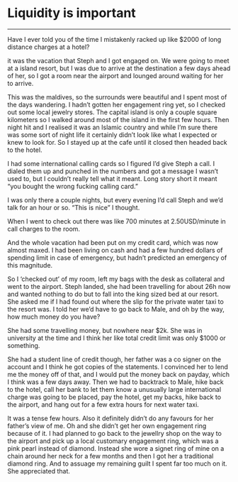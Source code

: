 # Liquidity is important
---

Have I ever told you of the time I mistakenly racked up like $2000 of long distance charges at a hotel?

it was the vacation that Steph and I got engaged on.  We were going to meet at a island resort, but I was due to arrive at the destination a few days ahead of her, so I got a room near the airport and lounged around waiting for her to arrive.

This was the maldives, so the surrounds were beautiful and I spent most of the days wandering. I hadn’t gotten her engagement ring yet, so I checked out some local jewelry stores. The capital island is only a couple square kilometers so I walked around most of the island in the first few hours.  Then night hit and I realised it was an Islamic country and while I’m sure there was some sort of night life it certainly didn’t look like what I expected or knew to look for.  So I stayed up at the cafe until it closed then headed back to the hotel.

I had some international calling cards so I figured I’d give Steph a call.  I dialed them up and punched in the numbers and got a message I wasn’t used to, but I couldn’t really tell what it meant.  Long story short it meant “you bought the wrong fucking calling card.”

I was only there a couple nights, but every evening I’d call Steph and we’d talk for an hour or so.  “This is nice” I thought.

When I went to check out there was like 700 minutes at 2.50USD/minute in call charges to the room.

And the whole vacation had been put on my credit card, which was now almost maxed.  I had been living on cash and had a few hundred dollars of spending limit in case of emergency, but hadn’t predicted an emergency of this magnitude.

So I ‘checked out’ of my room, left my bags with the desk as collateral and went to the airport. Steph landed, she had been travelling for about 26h now and wanted nothing to do but to fall into the king sized bed at our resort.  She asked me if I had found out where the slip for the private water taxi to the resort was.  I told her we’d have to go back to Male, and oh by the way, how much money do you have?

She had some travelling money, but nowhere near $2k.  She was in university at the time and I think her like total credit limit was only $1000 or something.

She had a student line of credit though, her father was a co signer on the account and I think he got copies of the statements.  I convinced her to lend me the money off of that, and I would put the money back on payday, which I think was a few days away.  Then we had to backtrack to Male, hike back to the hotel, call her bank to let them know a unusually large international charge was going to be placed, pay the hotel, get my backs, hike back to the airport, and hang out for a few extra hours for next water taxi.

It was a tense few hours.  Also it definitely didn’t do any favours for her father’s view of me.  Oh and she didn’t get her own engagement ring because of it.  I had planned to go back to the jewellry shop on the way to the airport and pick up a local customary engagement ring, which was a pink pearl instead of diamond.  Instead she wore a signet ring of mine on a chain around her neck for a few months and then I got her a traditional diamond ring.  And to assuage my remaining guilt I spent far too much on it.  She appreciated that.
